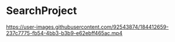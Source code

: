 # SearchProject


https://user-images.githubusercontent.com/92543874/184412659-237c7775-fb54-4bb3-b3b9-e62ebff465ac.mp4


